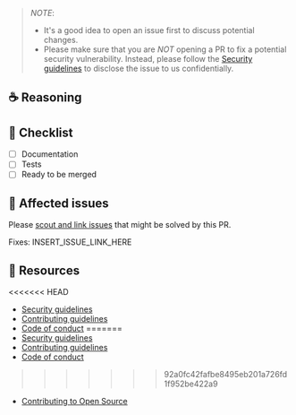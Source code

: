 <!--
Thanks for your interest in the project. Bugs filed and PRs submitted are appreciated!

Please fill out the information below to expedite the review and (hopefully)
merge of your pull request!
-->

> _NOTE_:
>
> - It's a good idea to open an issue first to discuss potential changes.
> - Please make sure that you are _NOT_ opening a PR to fix a potential security vulnerability. Instead, please follow the [Security guidelines](https://github.com/nextauthjs/.github/blob/main/SECURITY.md) to disclose the issue to us confidentially.

## ☕️ Reasoning

<!-- What changes are being made? What feature/bug is being fixed here? -->

## 🧢 Checklist

- [ ] Documentation
- [ ] Tests
- [ ] Ready to be merged

## 🎫 Affected issues

Please [scout and link issues](https://github.com/nextauthjs/next-auth/issues) that might be solved by this PR.

Fixes: INSERT_ISSUE_LINK_HERE

## 📌 Resources

<<<<<<< HEAD
- [Security guidelines](../Security.md)
- [Contributing guidelines](../CONTRIBUTING.md)
- [Code of conduct](../CODE_OF_CONDUCT.md)
=======
- [Security guidelines](https://github.com/nextauthjs/.github/blob/main/SECURITY.md)
- [Contributing guidelines](https://github.com/nextauthjs/.github/blob/main/CONTRIBUTING.md)
- [Code of conduct](https://github.com/nextauthjs/.github/blob/main/CODE_OF_CONDUCT.md)
>>>>>>> 92a0fc42fafbe8495eb201a726fd1f952be422a9
- [Contributing to Open Source](https://kcd.im/pull-request)
